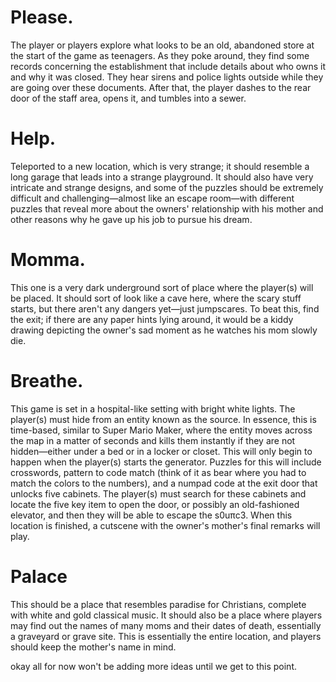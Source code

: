 # Please.
The player or players explore what looks to be an old, abandoned store at the start of the game as teenagers. As they poke around, they find some records concerning the establishment that include details about who owns it and why it was closed. They hear sirens and police lights outside while they are going over these documents. After that, the player dashes to the rear door of the staff area, opens it, and tumbles into a sewer.
# Help.
Teleported to a new location, which is very strange; it should resemble a long garage that leads into a strange playground. It should also have very intricate and strange designs, and some of the puzzles should be extremely difficult and challenging—almost like an escape room—with different puzzles that reveal more about the owners' relationship with his mother and other reasons why he gave up his job to pursue his dream.
# Momma.
This one is a very dark underground sort of place where the player(s) will be placed. It should sort of look like a cave here, where the scary stuff starts, but there aren't any dangers yet—just jumpscares. To beat this, find the exit; if there are any paper hints lying around, it would be a kiddy drawing depicting the owner's sad moment as he watches his mom slowly die.
# Breathe.
This game is set in a hospital-like setting with bright white lights. The player(s) must hide from an entity known as the source. In essence, this is time-based, similar to Super Mario Maker, where the entity moves across the map in a matter of seconds and kills them instantly if they are not hidden—either under a bed or in a locker or closet. This will only begin to happen when the player(s) starts the generator. Puzzles for this will include crosswords, pattern to code match (think of it as bear where you had to match the colors to the numbers), and a numpad code at the exit door that unlocks five cabinets. The player(s) must search for these cabinets and locate the five key item to open the door, or possibly an old-fashioned elevator, and then they will be able to escape the s0uπc3. When this location is finished, a cutscene with the owner's mother's final remarks will play.
# Palace
This should be a place that resembles paradise for Christians, complete with white and gold classical music. It should also be a place where players may find out the names of many moms and their dates of death, essentially a graveyard or grave site. This is essentially the entire location, and players should keep the mother's name in mind.

okay all for now won't be adding more ideas until we get to this point.
